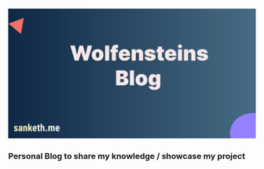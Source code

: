 ![tailwind-nextjs-banner](/public/static/images/twitter-card.png)

### Personal Blog to share my knowledge / showcase my project